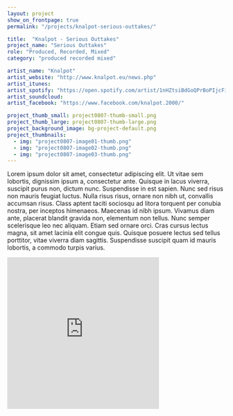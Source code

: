 ```yaml
---
layout: project
show_on_frontpage: true
permalink: "/projects/knalpot-serious-outtakes/"

title:  "Knalpot - Serious Outtakes"
project_name: "Serious Outtakes"
role: "Produced, Recorded, Mixed"
category: "produced recorded mixed"

artist_name: "Knalpot"
artist_website: "http://www.knalpot.eu/news.php"
artist_itunes: 
artist_spotify: "https://open.spotify.com/artist/1nHZtsiBdGoQPrBoPIjcFi"
artist_soundcloud: 
artist_facebook: "https://www.facebook.com/knalpot.2000/"

project_thumb_small: project0807-thumb-small.png
project_thumb_large: project0807-thumb-large.png
project_background_image: bg-project-default.png
project_thumbnails:
  - img: "project0807-image01-thumb.png"
  - img: "project0807-image02-thumb.png"
  - img: "project0807-image03-thumb.png"
---
```


Lorem ipsum dolor sit amet, consectetur adipiscing elit. Ut vitae sem lobortis, dignissim ipsum a, consectetur ante. Quisque in lacus viverra, suscipit purus non, dictum nunc. Suspendisse in est sapien. Nunc sed risus non mauris feugiat luctus. Nulla risus risus, ornare non nibh ut, convallis accumsan risus. Class aptent taciti sociosqu ad litora torquent per conubia nostra, per inceptos himenaeos. Maecenas id nibh ipsum. Vivamus diam ante, placerat blandit gravida non, elementum non tellus. Nunc semper scelerisque leo nec aliquam. Etiam sed ornare orci. Cras cursus lectus magna, sit amet lacinia elit congue quis. Quisque posuere lectus sed tellus porttitor, vitae viverra diam sagittis. Suspendisse suscipit quam id mauris lobortis, a commodo turpis varius.

<iframe style="border: 0; width: 350px; height: 350px;" src="https://bandcamp.com/EmbeddedPlayer/album=3252295011/size=large/bgcol=ffffff/linkcol=0687f5/minimal=true/transparent=true/" seamless><a href="http://knalpot.bandcamp.com/album/serious-outtakes" >Serious Outtakes by Knalpot</a></iframe>
